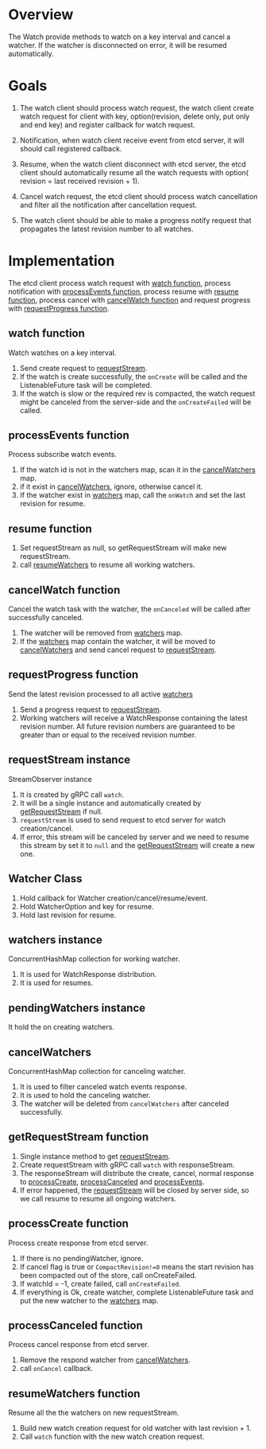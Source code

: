 # Overview

The Watch provide methods to watch on a key interval and cancel a watcher. If the watcher is disconnected on error, it will be resumed automatically.

# Goals

1. The watch client should process watch request, the watch client create watch request for client with key, option(revision, delete only, put only and end key) and register callback for watch request.

2. Notification, when watch client receive event from etcd server, it will should call registered callback.

3. Resume, when the watch client disconnect with etcd server, the etcd client should automatically resume all the watch requests with option( revision = last received revision + 1).

4. Cancel watch request, the etcd client should process watch cancellation and filter all the notification after cancellation request.

5. The watch client should be able to make a progress notify request that propagates the latest revision number to all watches.

# Implementation

The etcd client process watch request with [watch function](#watch-function), process notification with [processEvents function](#processevents-function), process resume with [resume function](#resume-function), process cancel with [cancelWatch function](#cancelwatch-function) and request progress with [requestProgress function](#requestProgress-function).

## watch function

Watch watches on a key interval.

1. Send create request to [requestStream](#requeststream-instance).
2. If the watch is create successfully, the `onCreate` will be called and the ListenableFuture task will be completed.
3. If the watch is slow or the required rev is compacted, the watch request might be canceled from the server-side and the `onCreateFailed` will be called.

## processEvents function

Process subscribe watch events.

1. If the watch id is not in the watchers map, scan it in the [cancelWatchers](#cancelwatchers) map.
2. if it exist in [cancelWatchers](#cancelwatchers), ignore, otherwise cancel it.
3. If the watcher exist in [watchers](#watchers-instance) map, call the `onWatch` and set the last revision for resume.

## resume function

1. Set requestStream as null, so getRequestStream will make new requestStream.
2. call [resumeWatchers](#resumewatchers-function) to resume all working watchers.

## cancelWatch function

Cancel the watch task with the watcher, the `onCanceled` will be called after successfully canceled.

1. The watcher will be removed from [watchers](#watchers-instance) map.
2. If the [watchers](#watchers-instance) map contain the watcher, it will be moved to [cancelWatchers](#cancelwatchers) and send cancel request to [requestStream](#requeststream-instance).

## requestProgress function

Send the latest revision processed to all active [watchers](#watchers-instance)

1. Send a progress request to [requestStream](#requeststream-instance).
2. Working watchers will receive a WatchResponse containing the latest revision number. All future revision numbers are guaranteed to be greater than or equal to the received revision number.

## requestStream instance

StreamObserver instance

1. It is created by gRPC call `watch`.
1. It will be a single instance and automatically created by [getRequestStream](#getrequeststream-function) if null.
2. `requestStream` is used to send request to etcd server for watch creation/cancel.
3. If error, this stream will be canceled by server and we need to resume this stream by set it to `null` and the [getRequestStream](#getrequeststream-function) will create a new one.

## Watcher Class

1. Hold callback for Watcher creation/cancel/resume/event.
2. Hold WatcherOption and key for resume.
3. Hold last revision for resume.

## watchers instance

ConcurrentHashMap collection for working watcher.

1. It is used for WatchResponse distribution.
2. It is used for resumes.

## pendingWatchers instance

It hold the on creating watchers.

## cancelWatchers

ConcurrentHashMap collection for canceling watcher.

1. It is used to filter canceled watch events response.
2. It is used to hold the canceling watcher.
3. The watcher will be deleted from `cancelWatchers` after canceled successfully.

## getRequestStream function

1. Single instance method to get [requestStream](#requeststream-instance).
2. Create requestStream with gRPC call `watch` with responseStream.
2. The responseStream will distribute the create, cancel, normal response to [processCreate](#processcreate-function), [processCanceled](#processcanceled-function) and [processEvents](#processevents-function).
3. If error happened, the [requestStream](#requeststream-instance) will be closed by server side, so we call resume to resume all ongoing watchers.

## processCreate function

Process create response from etcd server.

1. If there is no pendingWatcher, ignore.
2. If cancel flag is true or `CompactRevision!=0`  means the start revision has been compacted out of the store, call onCreateFailed.
3. If watchId = -1, create failed, call `onCreateFailed`.
4. If everything is Ok, create watcher, complete ListenableFuture task and put the new watcher to the [watchers](#watchers-instance) map.

## processCanceled function

Process cancel response from etcd server.

1. Remove the respond watcher from [cancelWatchers](#cancelwatchers).
2. call `onCancel` callback.


## resumeWatchers function

Resume all the the watchers on new requestStream.

1. Build new watch creation request for old watcher with last revision + 1.
2. Call `watch` function with the new watch creation request.
